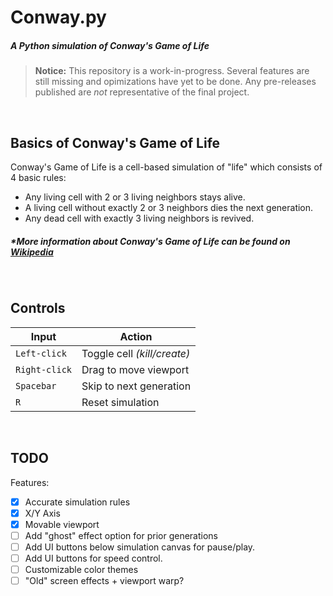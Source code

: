 # **Conway.py**
##### *A Python simulation of Conway's Game of Life*
> **Notice:** This repository is a work-in-progress. Several features are still missing and opimizations have yet to be done. Any pre-releases published are *not* representative of the final project.

<br>

## Basics of Conway's Game of Life
Conway's Game of Life is a cell-based simulation of "life" which consists of 4 basic rules:
- Any living cell with 2 or 3 living neighbors stays alive.
- A living cell without exactly 2 or 3 neighbors dies the next generation.
- Any dead cell with exactly 3 living neighbors is revived.
##### **More information about Conway's Game of Life can be found on [Wikipedia](https://en.wikipedia.org/wiki/Conway%27s_Game_of_Life)*

<br>

## Controls
| **Input** | **Action** |
| --------- | ---------- |
| `Left-click` | Toggle cell *(kill/create)* |
| `Right-click` | Drag to move viewport |
| `Spacebar` | Skip to next generation |
| `R` | Reset simulation |

<br>

## TODO
Features:
- [X] Accurate simulation rules
- [X] X/Y Axis
- [X] Movable viewport
- [ ] Add "ghost" effect option for prior generations
- [ ] Add UI buttons below simulation canvas for pause/play.
- [ ] Add UI buttons for speed control.
- [ ] Customizable color themes
- [ ] "Old" screen effects + viewport warp?
